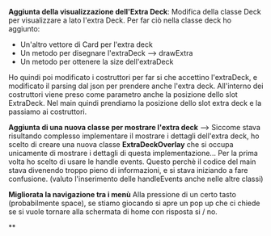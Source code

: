 **Aggiunta della visualizzazione dell'Extra Deck**: Modifica della classe Deck per visualizzare a lato l'extra Deck.
Per far ciò nella classe deck ho aggiunto:
- Un'altro vettore di Card per l'extra deck
- Un metodo per disegnare l'extraDeck --> drawExtra
- Un metodo per ottenere la size dell'extraDeck

Ho quindi poi modificato i costruttori per far si che accettino l'extraDeck, e modificato il parsing dal json per prendere anche l'extra deck. All'interno dei costruttori viene preso come parametro anche la posizione dello slot ExtraDeck.
Nel main quindi prendiamo la posizione dello slot extra deck e la passiamo ai costruttori.

**Aggiunta di una nuova classe per mostrare l'extra deck** --> Siccome stava risultando complesso implementare il mostrare i dettagli dell'extra deck, ho scelto di creare una nuova classe **ExtraDeckOverlay** che si occupa unicamente di mostrare i dettagli di questa implementazione...
Per la prima volta ho scelto di usare le handle events. Questo perchè il codice del main stava divenendo troppo pieno di informazioni, e si stava iniziando a fare confusione. (valuto l'inserimento delle handleEvents anche nelle altre classi)

**Migliorata la navigazione tra i menù** Alla pressione di un certo tasto (probabilmente space), se stiamo giocando si apre un pop up che ci chiede se si vuole tornare alla schermata di home con risposta si / no.

**